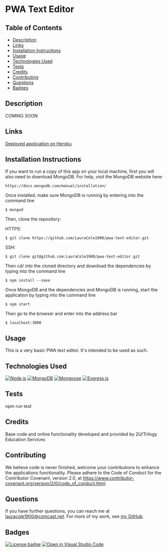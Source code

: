 # PWA Text Editor

## Table of Contents

* [Description](#description)
* [Links](#links)
* [Installation Instructions](#installation-instructions)
* [Usage](#usage)
* [Technologies Used](#technologies-used)
* [Tests](#tests)
* [Credits](#credits)
* [Contributing](#contributing)
* [Questions](#questions)
* [Badges](#badges)

## Description

COMING SOON

## Links

[Deployed application on Heroku](https://texty-mctextface.herokuapp.com/)

## Installation Instructions

If you want to run a copy of this app on your local machine, first you will also need to download MongoDB. For help, visit the MongoDB website here:
```
https://docs.mongodb.com/manual/installation/
```

Once installed, make sure MongoDB is running by entering into the command line
```
$ mongod
```

Then, clone the repository:

HTTPS:
```
$ git clone https://github.com/LauraCole1900/pwa-text-editor.git
```

SSH:
```
$ git clone git@github.com:LauraCole1900/pwa-text-editor.git
```

Then cd/ into the cloned directory and download the dependencies by typing into the command line
```
$ npm install --save
```

Once MongoDB and the dependencies and MongoDB is running, start the application by typing into the command line
```
$ npm start
```

Then go to the browser and enter into the address bar
```
$ localhost:3000
```

## Usage

This is a very basic PWA text editor. It's intended to be used as such.

## Technologies Used

[![Node.js](https://img.shields.io/badge/built%20with-Node.js-3c873a)](https://nodejs.org/en/) [![MongoDB](https://img.shields.io/badge/built%20with-MongoDB-4db33d)](https://www.mongodb.com/) [![Mongoose](https://img.shields.io/badge/built%20with-Mongoose-880000)](https://mongoosejs.com/) [![Express.js](https://img.shields.io/badge/built%20with-Express.js-303030)](https://expressjs.com/)

## Tests

npm run test

## Credits

Base code and online functionality developed and provided by 2U/Trilogy Education Services

## Contributing

We believe code is never finished, welcome your contributions to enhance the applications functionality. Please adhere to the Code of Conduct for the Contributor Covenant, version 2.0, at https://www.contributor-covenant.org/version/2/0/code_of_conduct.html.

## Questions

If you have further questions, you can reach me at lauracole1900@comcast.net. For more of my work, see [my GitHub](https://github.com/LauraCole1900).

## Badges

[![License badge](https://img.shields.io/badge/license-MIT-31A9E1)](./LICENSE) [![Open in Visual Studio Code](https://open.vscode.dev/badges/open-in-vscode.svg)](https://open.vscode.dev/LauraCole1900/pwa-text-editor)